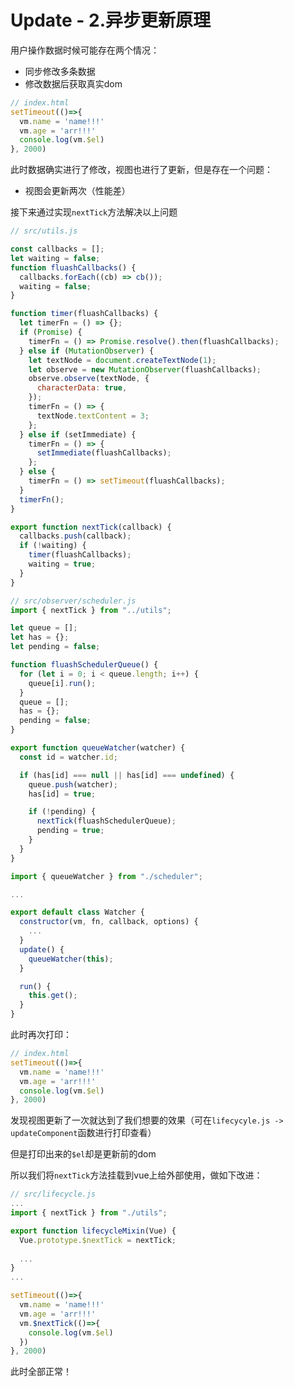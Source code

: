 # Update - 2.异步更新原理

用户操作数据时候可能存在两个情况：

* 同步修改多条数据
* 修改数据后获取真实dom

``` js
// index.html
setTimeout(()=>{
  vm.name = 'name!!!'
  vm.age = 'arr!!!'
  console.log(vm.$el)
}, 2000)
```

此时数据确实进行了修改，视图也进行了更新，但是存在一个问题：

* 视图会更新两次（性能差）

接下来通过实现`nextTick`方法解决以上问题


``` js
// src/utils.js

const callbacks = [];
let waiting = false;
function fluashCallbacks() {
  callbacks.forEach((cb) => cb());
  waiting = false;
}

function timer(fluashCallbacks) {
  let timerFn = () => {};
  if (Promise) {
    timerFn = () => Promise.resolve().then(fluashCallbacks);
  } else if (MutationObserver) {
    let textNode = document.createTextNode(1);
    let observe = new MutationObserver(fluashCallbacks);
    observe.observe(textNode, {
      characterData: true,
    });
    timerFn = () => {
      textNode.textContent = 3;
    };
  } else if (setImmediate) {
    timerFn = () => {
      setImmediate(fluashCallbacks);
    };
  } else {
    timerFn = () => setTimeout(fluashCallbacks);
  }
  timerFn();
}

export function nextTick(callback) {
  callbacks.push(callback);
  if (!waiting) {
    timer(fluashCallbacks);
    waiting = true;
  }
}
```

``` js
// src/observer/scheduler.js
import { nextTick } from "../utils";

let queue = [];
let has = {};
let pending = false;

function fluashSchedulerQueue() {
  for (let i = 0; i < queue.length; i++) {
    queue[i].run();
  }
  queue = [];
  has = {};
  pending = false;
}

export function queueWatcher(watcher) {
  const id = watcher.id;

  if (has[id] === null || has[id] === undefined) {
    queue.push(watcher);
    has[id] = true;

    if (!pending) {
      nextTick(fluashSchedulerQueue);
      pending = true;
    }
  }
}
```

``` js
import { queueWatcher } from "./scheduler";

...

export default class Watcher {
  constructor(vm, fn, callback, options) {
    ...
  }
  update() {
    queueWatcher(this);
  }

  run() {
    this.get();
  }
}
```

此时再次打印：

``` js
// index.html
setTimeout(()=>{
  vm.name = 'name!!!'
  vm.age = 'arr!!!'
  console.log(vm.$el)
}, 2000)
```

发现视图更新了一次就达到了我们想要的效果（可在`lifecycyle.js -> updateComponent`函数进行打印查看）

但是打印出来的`$el`却是更新前的dom

所以我们将`nextTick`方法挂载到vue上给外部使用，做如下改进：


``` js
// src/lifecycle.js
...
import { nextTick } from "./utils";

export function lifecycleMixin(Vue) {
  Vue.prototype.$nextTick = nextTick;
  
  ...
}
...
```

``` js
setTimeout(()=>{
  vm.name = 'name!!!'
  vm.age = 'arr!!!'
  vm.$nextTick(()=>{
    console.log(vm.$el)
  })
}, 2000)
```

此时全部正常！
